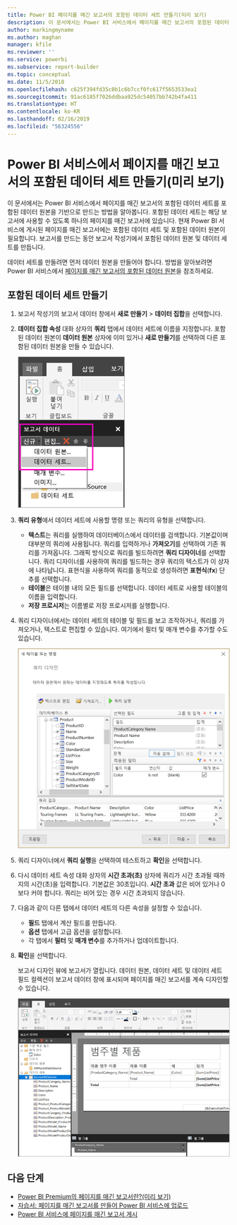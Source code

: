 ```yaml
---
title: Power BI 페이지를 매긴 보고서의 포함된 데이터 세트 만들기(미리 보기)
description: 이 문서에서는 Power BI 서비스에서 페이지를 매긴 보고서의 포함된 데이터 세트를 포함된 데이터 원본을 기반으로 만드는 방법을 알아봅니다.
author: markingmyname
ms.author: maghan
manager: kfile
ms.reviewer: ''
ms.service: powerbi
ms.subservice: report-builder
ms.topic: conceptual
ms.date: 11/5/2018
ms.openlocfilehash: c625f394fd35c0b1c6b7ccf0fc617f5653533ea1
ms.sourcegitcommit: 91ac6185f7026ddbaa925dc54057bb742b4fa411
ms.translationtype: HT
ms.contentlocale: ko-KR
ms.lasthandoff: 02/16/2019
ms.locfileid: "56324556"
---
```

# <a name="create-an-embedded-dataset-for-a-paginated-report-in-the-power-bi-service-preview"></a>Power BI 서비스에서 페이지를 매긴 보고서의 포함된 데이터 세트 만들기(미리 보기)

이 문서에서는 Power BI 서비스에서 페이지를 매긴 보고서의 포함된 데이터 세트를 포함된 데이터 원본을 기반으로 만드는 방법을 알아봅니다. 포함된 데이터 세트는 해당 보고서에 사용할 수 있도록 하나의 페이지를 매긴 보고서에 있습니다. 현재 Power BI 서비스에 게시된 페이지를 매긴 보고서에는 포함된 데이터 세트 및 포함된 데이터 원본이 필요합니다. 보고서를 만드는 동안 보고서 작성기에서 포함된 데이터 원본 및 데이터 세트를 만듭니다. 

데이터 세트를 만들려면 먼저 데이터 원본을 만들어야 합니다. 방법을 알아보려면 Power BI 서비스에서 [페이지를 매긴 보고서의 포함된 데이터 원본](paginated-reports-embedded-data-source.md)을 참조하세요.
  
## <a name="create-an-embedded-dataset"></a>포함된 데이터 세트 만들기
  
1. 보고서 작성기의 보고서 데이터 창에서 **새로 만들기** > **데이터 집합**을 선택합니다.

1. **데이터 집합 속성** 대화 상자의 **쿼리** 탭에서 데이터 세트에 이름을 지정합니다. 포함된 데이터 원본이 **데이터 원본** 상자에 이미 있거나 **새로 만들기**를 선택하여 다른 포함된 데이터 원본을 만들 수 있습니다.
 
   ![새 데이터 세트](media/paginated-reports-create-embedded-dataset/power-bi-paginated-new-dataset.png)  

3. **쿼리 유형**에서 데이터 세트에 사용할 명령 또는 쿼리의 유형을 선택합니다. 
    - **텍스트**는 쿼리를 실행하여 데이터베이스에서 데이터를 검색합니다. 기본값이며 대부분의 쿼리에 사용됩니다. 쿼리를 입력하거나 **가져오기**를 선택하여 기존 쿼리를 가져옵니다. 그래픽 방식으로 쿼리를 빌드하려면 **쿼리 디자이너**를 선택합니다. 쿼리 디자이너를 사용하여 쿼리를 빌드하는 경우 쿼리의 텍스트가 이 상자에 나타납니다. 표현식을 사용하여 쿼리를 동적으로 생성하려면 **표현식**(**fx**) 단추를 선택합니다. 
    - **테이블**은 테이블 내의 모든 필드를 선택합니다. 데이터 세트로 사용할 테이블의 이름을 입력합니다.
    - **저장 프로시저**는 이름별로 저장 프로시저를 실행합니다.

4. 쿼리 디자이너에서는 데이터 세트의 테이블 및 필드를 보고 조작하거나, 쿼리를 가져오거나, 텍스트로 편집할 수 있습니다. 여기에서 필터 및 매개 변수를 추가할 수도 있습니다. 

    ![쿼리 디자이너](media/paginated-reports-create-embedded-dataset/power-bi-paginated-embedded-dataset-edit-query.png)

5. 쿼리 디자이너에서 **쿼리 실행**을 선택하여 테스트하고 **확인**을 선택합니다.

1. 다시 데이터 세트 속성 대화 상자의 **시간 초과(초)** 상자에 쿼리가 시간 초과될 때까지의 시간(초)을 입력합니다. 기본값은 30초입니다. **시간 초과** 값은 비어 있거나 0보다 커야 합니다. 쿼리는 비어 있는 경우 시간 초과되지 않습니다.

7.  다음과 같이 다른 탭에서 데이터 세트의 다른 속성을 설정할 수 있습니다.
    - **필드** 탭에서 계산 필드를 만듭니다.
    - **옵션** 탭에서 고급 옵션을 설정합니다.
    - 각 탭에서 **필터** 및 **매개 변수**를 추가하거나 업데이트합니다.

8. **확인**을 선택합니다.
 
   보고서 디자인 뷰에 보고서가 열립니다. 데이터 원본, 데이터 세트 및 데이터 세트 필드 컬렉션이 보고서 데이터 창에 표시되며 페이지를 매긴 보고서를 계속 디자인할 수 있습니다.  

    ![보고서 디자인 뷰의 데이터 세트](media/paginated-reports-create-embedded-dataset/power-bi-paginated-embedded-dataset-report-design-view.png) 
 
## <a name="next-steps"></a>다음 단계 

- [Power BI Premium의 페이지를 매긴 보고서란?(미리 보기)](paginated-reports-report-builder-power-bi.md)  
- [자습서: 페이지를 매긴 보고서를 만들어 Power BI 서비스에 업로드](paginated-reports-quickstart-aw.md)
- [Power BI 서비스에 페이지를 매긴 보고서 게시](paginated-reports-save-to-power-bi-service.md)

